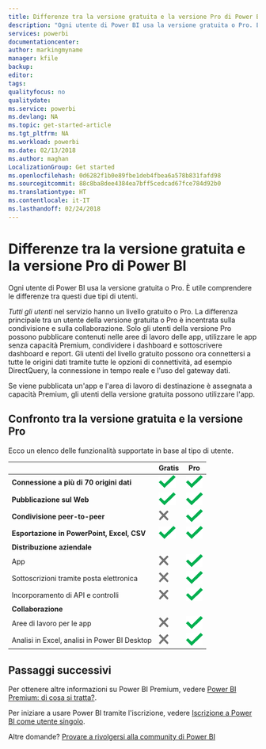 ```yaml
---
title: Differenze tra la versione gratuita e la versione Pro di Power BI
description: "Ogni utente di Power BI usa la versione gratuita o Pro. È utile comprendere le differenze tra questi due tipi di utenti."
services: powerbi
documentationcenter: 
author: markingmyname
manager: kfile
backup: 
editor: 
tags: 
qualityfocus: no
qualitydate: 
ms.service: powerbi
ms.devlang: NA
ms.topic: get-started-article
ms.tgt_pltfrm: NA
ms.workload: powerbi
ms.date: 02/13/2018
ms.author: maghan
LocalizationGroup: Get started
ms.openlocfilehash: 0d6282f1b0e89fbe1deb4fbea6a578b831fafd98
ms.sourcegitcommit: 88c8ba8dee4384ea7bff5cedcad67fce784d92b0
ms.translationtype: HT
ms.contentlocale: it-IT
ms.lasthandoff: 02/24/2018
---
```

# <a name="power-bi-free-vs-pro"></a>Differenze tra la versione gratuita e la versione Pro di Power BI
Ogni utente di Power BI usa la versione gratuita o Pro. È utile comprendere le differenze tra questi due tipi di utenti.

*Tutti gli utenti* nel servizio hanno un livello gratuito o Pro. La differenza principale tra un utente della versione gratuita o Pro è incentrata sulla condivisione e sulla collaborazione. Solo gli utenti della versione Pro possono pubblicare contenuti nelle aree di lavoro delle app, utilizzare le app senza capacità Premium, condividere i dashboard e sottoscrivere dashboard e report. Gli utenti del livello gratuito possono ora connettersi a tutte le origini dati tramite tutte le opzioni di connettività, ad esempio DirectQuery, la connessione in tempo reale e l'uso del gateway dati.

Se viene pubblicata un'app e l'area di lavoro di destinazione è assegnata a capacità Premium, gli utenti della versione gratuita possono utilizzare l'app.

## <a name="free-vs-pro-comparison"></a>Confronto tra la versione gratuita e la versione Pro
Ecco un elenco delle funzionalità supportate in base al tipo di utente.

|  | Gratis | Pro |
| --- | --- | --- |
| **Connessione a più di 70 origini dati** |![](media/service-free-vs-pro/available.png "Disponibile") |![](media/service-free-vs-pro/available.png "Disponibile") |
| **Pubblicazione sul Web** |![](media/service-free-vs-pro/available.png "Disponibile") |![](media/service-free-vs-pro/available.png "Disponibile") |
| **Condivisione peer-to-peer** |![](media/service-free-vs-pro/not-available.png "Non disponibile") |![](media/service-free-vs-pro/available.png "Disponibile") |
| **Esportazione in PowerPoint, Excel, CSV** |![](media/service-free-vs-pro/available.png "Disponibile") |![](media/service-free-vs-pro/available.png "Disponibile") |
| **Distribuzione aziendale** | | |
| App |![](media/service-free-vs-pro/not-available.png "Non disponibile") |![](media/service-free-vs-pro/available.png "Disponibile") |
| Sottoscrizioni tramite posta elettronica |![](media/service-free-vs-pro/not-available.png "Non disponibile") |![](media/service-free-vs-pro/available.png "Disponibile") |
| Incorporamento di API e controlli |![](media/service-free-vs-pro/not-available.png "Non disponibile") |![](media/service-free-vs-pro/available.png "Disponibile") |
| **Collaborazione** | | |
| Aree di lavoro per le app |![](media/service-free-vs-pro/not-available.png "Non disponibile") |![](media/service-free-vs-pro/available.png "Disponibile") |
| Analisi in Excel, analisi in Power BI Desktop |![](media/service-free-vs-pro/not-available.png "Non disponibile") |![](media/service-free-vs-pro/available.png "Disponibile") |

## <a name="next-steps"></a>Passaggi successivi
Per ottenere altre informazioni su Power BI Premium, vedere [Power BI Premium: di cosa si tratta?](service-premium.md).

Per iniziare a usare Power BI tramite l'iscrizione, vedere [Iscrizione a Power BI come utente singolo](service-self-service-signup-for-power-bi.md).

Altre domande? [Provare a rivolgersi alla community di Power BI](https://community.powerbi.com/)

